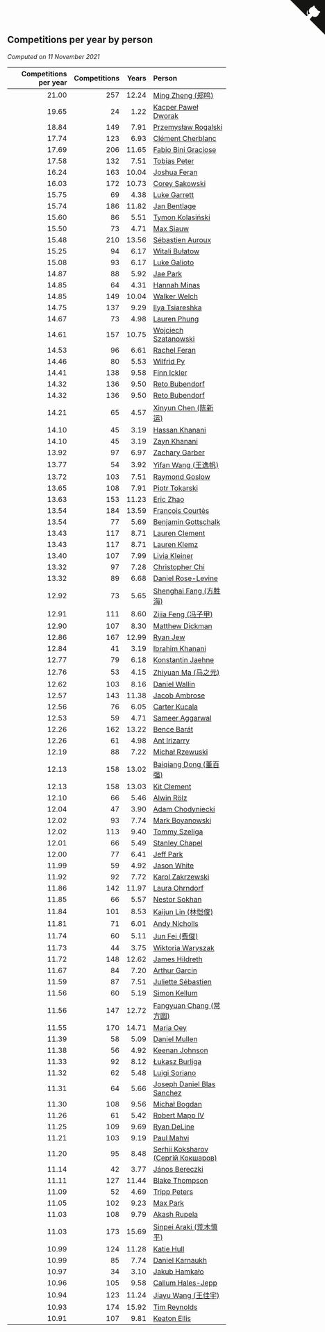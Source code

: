 ## Competitions per year by person

*Computed on 11 November 2021*

| Competitions per year | Competitions | Years | Person |
| ---: | ---: | ---: | :--- |
| 21.00 | 257 | 12.24 | [Ming Zheng (郑鸣)](https://www.worldcubeassociation.org/persons/2009ZHEN11) |
| 19.65 | 24 | 1.22 | [Kacper Paweł Dworak](https://www.worldcubeassociation.org/persons/2020DWOR01) |
| 18.84 | 149 | 7.91 | [Przemysław Rogalski](https://www.worldcubeassociation.org/persons/2013ROGA02) |
| 17.74 | 123 | 6.93 | [Clément Cherblanc](https://www.worldcubeassociation.org/persons/2014CHER05) |
| 17.69 | 206 | 11.65 | [Fabio Bini Graciose](https://www.worldcubeassociation.org/persons/2010GRAC02) |
| 17.58 | 132 | 7.51 | [Tobias Peter](https://www.worldcubeassociation.org/persons/2014PETE03) |
| 16.24 | 163 | 10.04 | [Joshua Feran](https://www.worldcubeassociation.org/persons/2011FERA01) |
| 16.03 | 172 | 10.73 | [Corey Sakowski](https://www.worldcubeassociation.org/persons/2011SAKO01) |
| 15.75 | 69 | 4.38 | [Luke Garrett](https://www.worldcubeassociation.org/persons/2017GARR05) |
| 15.74 | 186 | 11.82 | [Jan Bentlage](https://www.worldcubeassociation.org/persons/2010BENT01) |
| 15.60 | 86 | 5.51 | [Tymon Kolasiński](https://www.worldcubeassociation.org/persons/2016KOLA02) |
| 15.50 | 73 | 4.71 | [Max Siauw](https://www.worldcubeassociation.org/persons/2017SIAU02) |
| 15.48 | 210 | 13.56 | [Sébastien Auroux](https://www.worldcubeassociation.org/persons/2008AURO01) |
| 15.25 | 94 | 6.17 | [Witali Bułatow](https://www.worldcubeassociation.org/persons/2015BUAT01) |
| 15.08 | 93 | 6.17 | [Luke Galioto](https://www.worldcubeassociation.org/persons/2015GALI02) |
| 14.87 | 88 | 5.92 | [Jae Park](https://www.worldcubeassociation.org/persons/2015PARK24) |
| 14.85 | 64 | 4.31 | [Hannah Minas](https://www.worldcubeassociation.org/persons/2017MINA04) |
| 14.85 | 149 | 10.04 | [Walker Welch](https://www.worldcubeassociation.org/persons/2011WELC01) |
| 14.75 | 137 | 9.29 | [Ilya Tsiareshka](https://www.worldcubeassociation.org/persons/2012TERE01) |
| 14.67 | 73 | 4.98 | [Lauren Phung](https://www.worldcubeassociation.org/persons/2016PHUN02) |
| 14.61 | 157 | 10.75 | [Wojciech Szatanowski](https://www.worldcubeassociation.org/persons/2011SZAT01) |
| 14.53 | 96 | 6.61 | [Rachel Feran](https://www.worldcubeassociation.org/persons/2015FERA01) |
| 14.46 | 80 | 5.53 | [Wilfrid Py](https://www.worldcubeassociation.org/persons/2016PYWI01) |
| 14.41 | 138 | 9.58 | [Finn Ickler](https://www.worldcubeassociation.org/persons/2012ICKL01) |
| 14.32 | 136 | 9.50 | [Reto Bubendorf](https://www.worldcubeassociation.org/persons/2012BUBE01) |
| 14.32 | 136 | 9.50 | [Reto Bubendorf](https://www.worldcubeassociation.org/persons/2012BUBE01) |
| 14.21 | 65 | 4.57 | [Xinyun Chen (陈新运)](https://www.worldcubeassociation.org/persons/2017CHEN36) |
| 14.10 | 45 | 3.19 | [Hassan Khanani](https://www.worldcubeassociation.org/persons/2018KHAN26) |
| 14.10 | 45 | 3.19 | [Zayn Khanani](https://www.worldcubeassociation.org/persons/2018KHAN28) |
| 13.92 | 97 | 6.97 | [Zachary Garber](https://www.worldcubeassociation.org/persons/2014GARB01) |
| 13.77 | 54 | 3.92 | [Yifan Wang (王逸帆)](https://www.worldcubeassociation.org/persons/2017WANY29) |
| 13.72 | 103 | 7.51 | [Raymond Goslow](https://www.worldcubeassociation.org/persons/2014GOSL01) |
| 13.65 | 108 | 7.91 | [Piotr Tokarski](https://www.worldcubeassociation.org/persons/2013TOKA01) |
| 13.63 | 153 | 11.23 | [Eric Zhao](https://www.worldcubeassociation.org/persons/2010ZHAO19) |
| 13.54 | 184 | 13.59 | [François Courtès](https://www.worldcubeassociation.org/persons/2008COUR01) |
| 13.54 | 77 | 5.69 | [Benjamin Gottschalk](https://www.worldcubeassociation.org/persons/2016GOTT01) |
| 13.43 | 117 | 8.71 | [Lauren Clement](https://www.worldcubeassociation.org/persons/2013KLEM01) |
| 13.43 | 117 | 8.71 | [Lauren Klemz](https://www.worldcubeassociation.org/persons/2013KLEM01) |
| 13.40 | 107 | 7.99 | [Livia Kleiner](https://www.worldcubeassociation.org/persons/2013KLEI03) |
| 13.32 | 97 | 7.28 | [Christopher Chi](https://www.worldcubeassociation.org/persons/2014CHIC01) |
| 13.32 | 89 | 6.68 | [Daniel Rose-Levine](https://www.worldcubeassociation.org/persons/2015ROSE01) |
| 12.92 | 73 | 5.65 | [Shenghai Fang (方胜海)](https://www.worldcubeassociation.org/persons/2016FANG01) |
| 12.91 | 111 | 8.60 | [Zijia Feng (冯子甲)](https://www.worldcubeassociation.org/persons/2013FENG02) |
| 12.90 | 107 | 8.30 | [Matthew Dickman](https://www.worldcubeassociation.org/persons/2013DICK01) |
| 12.86 | 167 | 12.99 | [Ryan Jew](https://www.worldcubeassociation.org/persons/2008JEWR01) |
| 12.84 | 41 | 3.19 | [Ibrahim Khanani](https://www.worldcubeassociation.org/persons/2018KHAN27) |
| 12.77 | 79 | 6.18 | [Konstantin Jaehne](https://www.worldcubeassociation.org/persons/2015JAEH01) |
| 12.76 | 53 | 4.15 | [Zhiyuan Ma (马之元)](https://www.worldcubeassociation.org/persons/2017MAZH04) |
| 12.62 | 103 | 8.16 | [Daniel Wallin](https://www.worldcubeassociation.org/persons/2013WALL03) |
| 12.57 | 143 | 11.38 | [Jacob Ambrose](https://www.worldcubeassociation.org/persons/2010AMBR01) |
| 12.56 | 76 | 6.05 | [Carter Kucala](https://www.worldcubeassociation.org/persons/2015KUCA01) |
| 12.53 | 59 | 4.71 | [Sameer Aggarwal](https://www.worldcubeassociation.org/persons/2017AGGA01) |
| 12.26 | 162 | 13.22 | [Bence Barát](https://www.worldcubeassociation.org/persons/2008BARA01) |
| 12.26 | 61 | 4.98 | [Ant Irizarry](https://www.worldcubeassociation.org/persons/2016IRIZ02) |
| 12.19 | 88 | 7.22 | [Michał Rzewuski](https://www.worldcubeassociation.org/persons/2014RZEW01) |
| 12.13 | 158 | 13.02 | [Baiqiang Dong (董百强)](https://www.worldcubeassociation.org/persons/2008DONG06) |
| 12.13 | 158 | 13.03 | [Kit Clement](https://www.worldcubeassociation.org/persons/2008CLEM01) |
| 12.10 | 66 | 5.46 | [Alwin Rölz](https://www.worldcubeassociation.org/persons/2016ROLZ01) |
| 12.04 | 47 | 3.90 | [Adam Chodyniecki](https://www.worldcubeassociation.org/persons/2017CHOD02) |
| 12.02 | 93 | 7.74 | [Mark Boyanowski](https://www.worldcubeassociation.org/persons/2014BOYA01) |
| 12.02 | 113 | 9.40 | [Tommy Szeliga](https://www.worldcubeassociation.org/persons/2012SZEL01) |
| 12.01 | 66 | 5.49 | [Stanley Chapel](https://www.worldcubeassociation.org/persons/2016CHAP04) |
| 12.00 | 77 | 6.41 | [Jeff Park](https://www.worldcubeassociation.org/persons/2015PARK08) |
| 11.99 | 59 | 4.92 | [Jason White](https://www.worldcubeassociation.org/persons/2016WHIT16) |
| 11.92 | 92 | 7.72 | [Karol Zakrzewski](https://www.worldcubeassociation.org/persons/2014ZAKR01) |
| 11.86 | 142 | 11.97 | [Laura Ohrndorf](https://www.worldcubeassociation.org/persons/2009OHRN01) |
| 11.85 | 66 | 5.57 | [Nestor Sokhan](https://www.worldcubeassociation.org/persons/2016SOKH01) |
| 11.84 | 101 | 8.53 | [Kaijun Lin (林恺俊)](https://www.worldcubeassociation.org/persons/2013LINK01) |
| 11.81 | 71 | 6.01 | [Andy Nicholls](https://www.worldcubeassociation.org/persons/2015NICH04) |
| 11.74 | 60 | 5.11 | [Jun Fei (费俊)](https://www.worldcubeassociation.org/persons/2016FEIJ02) |
| 11.73 | 44 | 3.75 | [Wiktoria Waryszak](https://www.worldcubeassociation.org/persons/2018WARY01) |
| 11.72 | 148 | 12.62 | [James Hildreth](https://www.worldcubeassociation.org/persons/2009HILD01) |
| 11.67 | 84 | 7.20 | [Arthur Garcin](https://www.worldcubeassociation.org/persons/2014GARC27) |
| 11.59 | 87 | 7.51 | [Juliette Sébastien](https://www.worldcubeassociation.org/persons/2014SEBA01) |
| 11.56 | 60 | 5.19 | [Simon Kellum](https://www.worldcubeassociation.org/persons/2016KELL12) |
| 11.56 | 147 | 12.72 | [Fangyuan Chang (常方圆)](https://www.worldcubeassociation.org/persons/2009CHAN04) |
| 11.55 | 170 | 14.71 | [Maria Oey](https://www.worldcubeassociation.org/persons/2007OEYM01) |
| 11.39 | 58 | 5.09 | [Daniel Mullen](https://www.worldcubeassociation.org/persons/2016MULL04) |
| 11.38 | 56 | 4.92 | [Keenan Johnson](https://www.worldcubeassociation.org/persons/2016JOHN30) |
| 11.33 | 92 | 8.12 | [Łukasz Burliga](https://www.worldcubeassociation.org/persons/2013BURL01) |
| 11.32 | 62 | 5.48 | [Luigi Soriano](https://www.worldcubeassociation.org/persons/2016SORI04) |
| 11.31 | 64 | 5.66 | [Joseph Daniel Blas Sanchez](https://www.worldcubeassociation.org/persons/2016SANC08) |
| 11.30 | 108 | 9.56 | [Michał Bogdan](https://www.worldcubeassociation.org/persons/2012BOGD01) |
| 11.26 | 61 | 5.42 | [Robert Mapp IV](https://www.worldcubeassociation.org/persons/2016IVRO01) |
| 11.25 | 109 | 9.69 | [Ryan DeLine](https://www.worldcubeassociation.org/persons/2012DELI01) |
| 11.21 | 103 | 9.19 | [Paul Mahvi](https://www.worldcubeassociation.org/persons/2012MAHV01) |
| 11.20 | 95 | 8.48 | [Serhii Koksharov (Сергій Кокшаров)](https://www.worldcubeassociation.org/persons/2013KOKS01) |
| 11.14 | 42 | 3.77 | [János Bereczki](https://www.worldcubeassociation.org/persons/2018BERE01) |
| 11.11 | 127 | 11.44 | [Blake Thompson](https://www.worldcubeassociation.org/persons/2010THOM03) |
| 11.09 | 52 | 4.69 | [Tripp Peters](https://www.worldcubeassociation.org/persons/2017PETE04) |
| 11.05 | 102 | 9.23 | [Max Park](https://www.worldcubeassociation.org/persons/2012PARK03) |
| 11.03 | 108 | 9.79 | [Akash Rupela](https://www.worldcubeassociation.org/persons/2012RUPE01) |
| 11.03 | 173 | 15.69 | [Sinpei Araki (荒木慎平)](https://www.worldcubeassociation.org/persons/2006ARAK01) |
| 10.99 | 124 | 11.28 | [Katie Hull](https://www.worldcubeassociation.org/persons/2010HULL01) |
| 10.99 | 85 | 7.74 | [Daniel Karnaukh](https://www.worldcubeassociation.org/persons/2014KARN02) |
| 10.97 | 34 | 3.10 | [Jakub Hamkało](https://www.worldcubeassociation.org/persons/2018HAMK01) |
| 10.96 | 105 | 9.58 | [Callum Hales-Jepp](https://www.worldcubeassociation.org/persons/2012HALE01) |
| 10.94 | 123 | 11.24 | [Jiayu Wang (王佳宇)](https://www.worldcubeassociation.org/persons/2010WANG53) |
| 10.93 | 174 | 15.92 | [Tim Reynolds](https://www.worldcubeassociation.org/persons/2005REYN01) |
| 10.91 | 107 | 9.81 | [Keaton Ellis](https://www.worldcubeassociation.org/persons/2012ELLI01) |


<a href="https://github.com/jonatanklosko/wca_statistics" class="github-corner" aria-label="View source on Github"><svg width="80" height="80" viewBox="0 0 250 250" style="fill:#151513; color:#fff; position: absolute; top: 0; border: 0; right: 0;" aria-hidden="true"><path d="M0,0 L115,115 L130,115 L142,142 L250,250 L250,0 Z"></path><path d="M128.3,109.0 C113.8,99.7 119.0,89.6 119.0,89.6 C122.0,82.7 120.5,78.6 120.5,78.6 C119.2,72.0 123.4,76.3 123.4,76.3 C127.3,80.9 125.5,87.3 125.5,87.3 C122.9,97.6 130.6,101.9 134.4,103.2" fill="currentColor" style="transform-origin: 130px 106px;" class="octo-arm"></path><path d="M115.0,115.0 C114.9,115.1 118.7,116.5 119.8,115.4 L133.7,101.6 C136.9,99.2 139.9,98.4 142.2,98.6 C133.8,88.0 127.5,74.4 143.8,58.0 C148.5,53.4 154.0,51.2 159.7,51.0 C160.3,49.4 163.2,43.6 171.4,40.1 C171.4,40.1 176.1,42.5 178.8,56.2 C183.1,58.6 187.2,61.8 190.9,65.4 C194.5,69.0 197.7,73.2 200.1,77.6 C213.8,80.2 216.3,84.9 216.3,84.9 C212.7,93.1 206.9,96.0 205.4,96.6 C205.1,102.4 203.0,107.8 198.3,112.5 C181.9,128.9 168.3,122.5 157.7,114.1 C157.9,116.9 156.7,120.9 152.7,124.9 L141.0,136.5 C139.8,137.7 141.6,141.9 141.8,141.8 Z" fill="currentColor" class="octo-body"></path></svg></a><style>.github-corner:hover .octo-arm{animation:octocat-wave 560ms ease-in-out}@keyframes octocat-wave{0%,100%{transform:rotate(0)}20%,60%{transform:rotate(-25deg)}40%,80%{transform:rotate(10deg)}}@media (max-width:500px){.github-corner:hover .octo-arm{animation:none}.github-corner .octo-arm{animation:octocat-wave 560ms ease-in-out}}</style>
